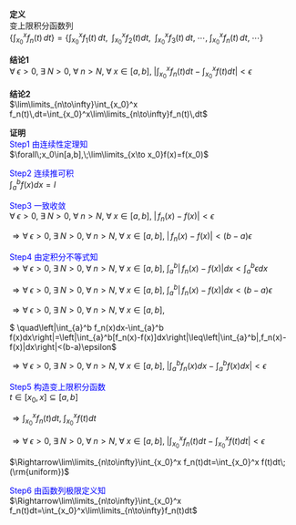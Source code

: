 **定义**  
变上限积分函数列  
$\left\{\int_{x_0}^xf_n(t)\,dt\right\}=\left\{\int_{x_0}^xf_1(t)\,dt,\;\;\int_{x_0}^xf_2(t)dt,\;\;\int_{x_0}^xf_3(t)\,dt,\;\cdots,\;\int_{x_0}^xf_n(t)\,dt,\;\cdots\right\}$  
  
**结论1**  
$\forall\;\epsilon>0,\;\exists\;N>0,\;\forall\;n>N,\;\forall\;x\in[a,b],\;\left|\int_{x_0}^x f_n(t)dt-\int_{x_0}^x f(t)dt\right|<\epsilon$  
  
**结论2**  
$\lim\limits_{n\to\infty}\int_{x_0}^x f_n(t)\,dt=\int_{x_0}^x\lim\limits_{n\to\infty}f_n(t)\,dt$  
  
**证明**  
<font color=blue>Step1 由连续性定理知</font>  
$\forall\;x_0\in[a,b],\;\lim\limits_{x\to x_0}f(x)=f(x_0)$  
  
<font color=blue>Step2 连续推可积</font>  
$\int_a^bf(x)dx=I$  
  
<font color=blue>Step3 一致收敛</font>  
$\forall\;\epsilon>0,\;\exists\;N>0,\;\forall\;n>N,\;\forall\;x\in[a,b],\;|\,f_n(x)-f(x)|<\epsilon$  
  
$\Rightarrow\forall\;\epsilon>0,\;\exists\;N>0,\;\forall\;n>N,\;\forall\;x\in[a,b],\;|\,f_n(x)-f(x)|<(b-a)\epsilon$  
  
<font color=blue>Step4 由定积分不等式知</font>  
$\Rightarrow\forall\;\epsilon>0,\;\exists\;N>0,\;\forall\;n>N,\;\forall\;x\in[a,b],\;\int_a^b|\,f_n(x)-f(x)|dx<\int_a^b\epsilon dx$  
  
$\Rightarrow\forall\;\epsilon>0,\;\exists\;N>0,\;\forall\;n>N,\;\forall\;x\in[a,b],\;\int_a^b|\,f_n(x)-f(x)|dx<(b-a)\epsilon$  
  
$\Rightarrow\forall\;\epsilon>0,\;\exists\;N>0,\;\forall\;n>N,\;\forall\;x\in[a,b],$  
  
$ \quad\left|\int_{a}^b f_n(x)dx-\int_{a}^b f(x)dx\right|=\left|\int_{a}^b[f_n(x)-f(x)]dx\right|\leq\left|\int_{a}^b|\,f_n(x)-f(x)|dx\right|<(b-a)\epsilon$  
  
$\Rightarrow\forall\;\epsilon>0,\;\exists\;N>0,\;\forall\;n>N,\;\forall\;x\in[a,b],\;\left|\int_{a}^b f_n(x)dx-\int_{a}^b f(x)dx\right|<\epsilon$  
  
<font color=blue>Step5 构造变上限积分函数</font>  
$t\in[x_0,x]\subseteq[a,b]$  
  
$\Rightarrow\int_{x_0}^x f_n(t)dt,\;\int_{x_0}^xf(t)dt$  
  
$\Rightarrow\forall\;\epsilon>0,\;\exists\;N>0,\;\forall\;n>N,\;\forall\;x\in[a,b],\;\left|\int_{x_0}^x f_n(t)dt-\int_{x_0}^x f(t)dt\right|<\epsilon$  
  
$\Rightarrow\lim\limits_{n\to\infty}\int_{x_0}^x f_n(t)dt=\int_{x_0}^x f(t)dt\;(\rm{uniform})$  
  
<font color=blue>Step6 由函数列极限定义知</font>  
$\Rightarrow\lim\limits_{n\to\infty}\int_{x_0}^x f_n(t)dt=\int_{x_0}^x\lim\limits_{n\to\infty}f_n(t)dt$  
